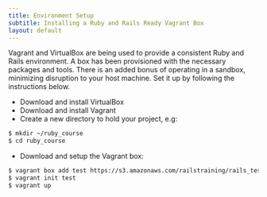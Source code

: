 ```yaml
---
title: Environment Setup
subtitle: Installing a Ruby and Rails Ready Vagrant Box
layout: default
---
```


Vagrant and VirtualBox are being used to provide a consistent Ruby and Rails environment. A box has been provisioned with the necessary packages and tools. There is an added bonus of operating in a sandbox, minimizing disruption to your host machine. Set it up by following the instructions below.

* Download and install VirtualBox
* Download and install Vagrant
* Create a new directory to hold your project, e.g:

``` bash
$ mkdir ~/ruby_course
$ cd ruby_course
```

* Download and setup the Vagrant box:

``` bash
$ vagrant box add test https://s3.amazonaws.com/railstraining/rails_test.box
$ vagrant init test
$ vagrant up
```
